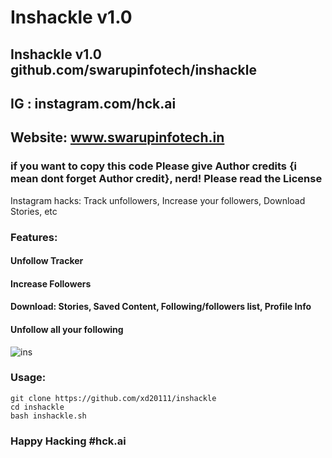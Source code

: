 # Inshackle v1.0
## Inshackle v1.0 github.com/swarupinfotech/inshackle
## IG : instagram.com/hck.ai
## Website: www.swarupinfotech.in
### if you want to copy this code Please give Author credits {i mean dont forget Author credit}, nerd! Please read the License 

Instagram hacks: Track unfollowers, Increase your followers, Download Stories, etc

### Features:
#### Unfollow Tracker
#### Increase Followers
#### Download: Stories, Saved Content, Following/followers list, Profile Info
#### Unfollow all your following

![ins]()

### Usage:
```
git clone https://github.com/xd20111/inshackle
cd inshackle
bash inshackle.sh
```

### Happy Hacking #hck.ai
